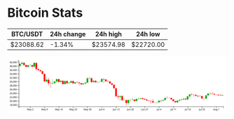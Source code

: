 # Bitcoin Stats

BTC/USDT|24h change|24h high|24h low|
|---|---|---|---|
|$23088.62|-1.34%|$23574.98|$22720.00|

<img src="./chart.svg">
